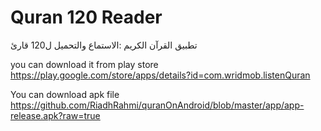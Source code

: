 	
# Quran 120 Reader 
تطبيق القرآن الكريم :الاستماع والتحميل ل120 قارئ

you can download it from play store https://play.google.com/store/apps/details?id=com.wridmob.listenQuran

You can download apk file https://github.com/RiadhRahmi/quranOnAndroid/blob/master/app/app-release.apk?raw=true
